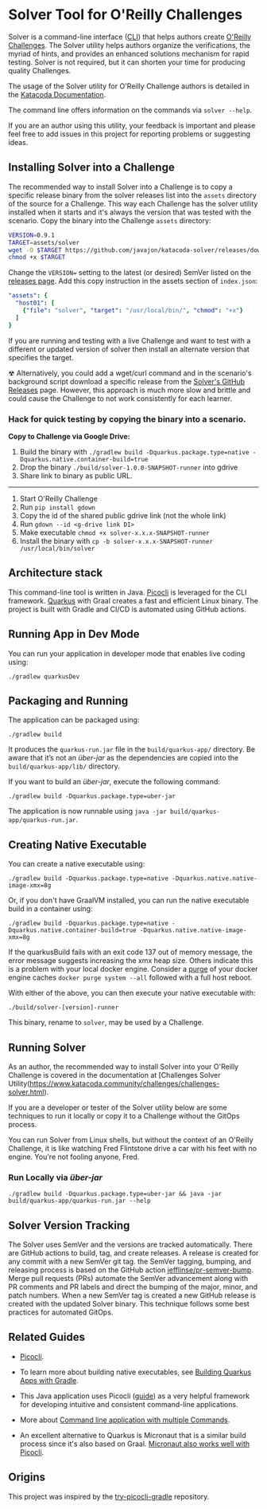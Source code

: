 # Solver Tool for O'Reilly Challenges

Solver is a command-line interface ([CLI](https://en.wikipedia.org/wiki/Command-line_interface)) that helps authors create [O'Reilly Challenges](https://www.katacoda.community/challenges/challenges.html). The Solver utility helps authors organize the verifications, the myriad of hints, and provides an enhanced solutions mechanism for rapid testing. Solver is not required, but it can shorten your time for producing quality Challenges.

The usage of the Solver utility for O'Reilly Challenge authors is detailed in the [Katacoda Documentation](https://www.katacoda.community/challenges/challenges-solver.html).

The command line offers information on the commands via `solver --help`.

If you are an author using this utility, your feedback is important and please feel free to add issues in this project for reporting problems or suggesting ideas.

## Installing Solver into a Challenge

The recommended way to install Solver into a Challenge is to copy a specific release binary from the solver releases list into the `assets` directory of the source for a Challenge. This way each Challenge has the solver utility installed when it starts and it's always the version that was tested with the scenario. Copy the binary into the Challenge `assets` directory:

```sh
VERSION=0.9.1
TARGET=assets/solver
wget -O $TARGET https://github.com/javajon/katacoda-solver/releases/download/$VERSION/solver-$VERSION-runner
chmod +x $TARGET
```
Change the `VERSION=` setting to the latest (or desired) SemVer listed on the [releases page](https://github.com/javajon/katacoda-solver/releases). Add this copy instruction in the assets section of `index.json`:

```yaml
"assets": {
  "host01": [
    {"file": "solver", "target": "/usr/local/bin/", "chmod": "+x"}
  ]
} 
```
If you are running and testing with a live Challenge and want to test with a different or updated version of solver then install an alternate version that specifies the target.

☢ Alternatively, you could add a wget/curl command and in the scenario's background script download a specific release from the [Solver's GitHub Releases](https://github.com/javajon/katacoda-solver/releases) page. However, this approach is much more slow and brittle and could cause the Challenge to not work consistently for each learner.

### Hack for quick testing by copying the binary into a scenario.

**Copy to Challenge via Google Drive:**

1. Build the binary with `./gradlew build -Dquarkus.package.type=native -Dquarkus.native.container-build=true`
2. Drop the binary `./build/solver-1.0.0-SNAPSHOT-runner` into gdrive
3. Share link to binary as public URL.

---

1. Start O'Reilly Challenge
2. Run `pip install gdown`
3. Copy the id of the shared public gdrive link (not the whole link)
4. Run `gdown --id <g-drive link DI>`
5. Make executable `chmod +x solver-x.x.x-SNAPSHOT-runner`
6. Install the binary with `cp -b solver-x.x.x-SNAPSHOT-runner /usr/local/bin/solver`

## Architecture stack

This command-line tool is written in Java. [Picocli](https://picocli.info/) is leveraged for the CLI framework. [Quarkus](https://quarkus.io/) with Graal creates a fast and efficient Linux binary. The project is built with Gradle and CI/CD is automated using GitHub actions.

## Running App in Dev Mode

You can run your application in developer mode that enables live coding using:

```shell script
./gradlew quarkusDev
```

## Packaging and Running

The application can be packaged using:

```shell script
./gradlew build
```

It produces the `quarkus-run.jar` file in the `build/quarkus-app/` directory.
Be aware that it’s not an _über-jar_ as the dependencies are copied into the `build/quarkus-app/lib/` directory.

If you want to build an _über-jar_, execute the following command:

```shell script
./gradlew build -Dquarkus.package.type=uber-jar
```

The application is now runnable using `java -jar build/quarkus-app/quarkus-run.jar`.

## Creating Native Executable

You can create a native executable using:

```shell script
./gradlew build -Dquarkus.package.type=native -Dquarkus.native.native-image-xmx=8g
```

Or, if you don't have GraalVM installed, you can run the native executable build in a container using:

```shell script
./gradlew build -Dquarkus.package.type=native -Dquarkus.native.container-build=true -Dquarkus.native.native-image-xmx=8g
```

If the quarkusBuild fails with an exit code 137 out of memory message, the error message suggests increasing the xmx heap size. Others indicate this is a problem with your local docker engine. Consider a [purge](https://www.digitalocean.com/community/tutorials/how-to-remove-docker-images-containers-and-volumes) of your docker engine caches `docker purge system --all` followed with a full host reboot.

With either of the above, you can then execute your native executable with:

```shell script
./build/solver-[version]-runner
```
This binary, rename to `solver`, may be used by a Challenge.

## Running Solver

As an author, the recommended way to install Solver into your O'Reilly Challenge is covered in the documentation at [Challenges Solver Utility(https://www.katacoda.community/challenges/challenges-solver.html).

If you are a developer or tester of the Solver utility below are some techniques to run it locally or copy it to a Challenge without the GitOps process.

You can run Solver from Linux shells, but without the context of an O'Reilly Challenge, it is like watching Fred Flintstone drive a car with his feet with no engine. You're not fooling anyone, Fred.

### Run Locally via _über-jar_

```shell
./gradlew build -Dquarkus.package.type=uber-jar && java -jar build/quarkus-app/quarkus-run.jar --help
```
## Solver Version Tracking

The Solver uses SemVer and the versions are tracked automatically. There are GitHub actions to build, tag, and create releases. A release is created for any commit with a new SemVer git tag. the SemVer tagging, bumping, and releasing process is based on the GitHub action [jefflinse/pr-semver-bump](https://github.com/jefflinse/pr-semver-bump). Merge pull requests (PRs) automate the SemVer advancement along with PR comments and PR labels and direct the bumping of the major, minor, and patch numbers. When a new SemVer tag is created a new GitHub release is created with the updated Solver binary. This technique follows some best practices for automated GitOps.

## Related Guides

- [Picocli](https://picocli.info/).

- To learn more about building native executables, see [Building Quarkus Apps with Gradle](https://quarkus.io/guides/gradle-tooling).

- This Java application uses Picocli ([guide](https://quarkus.io/guides/picocli)) as a very helpful framework for developing intuitive and consistent command-line applications.

- More about [Command line application with multiple Commands](https://quarkus.io/guides/picocli#command-line-application-with-multiple-commands).

- An excellent alternative to Quarkus is Micronaut that is a similar build process since it's also based on Graal. [Micronaut also works well with Picocli](https://picocli.info/#_micronaut_example).

## Origins

This project was inspired by the [try-picocli-gradle](https://github.com/ia3andy/try-picocli-gradle) repository.
